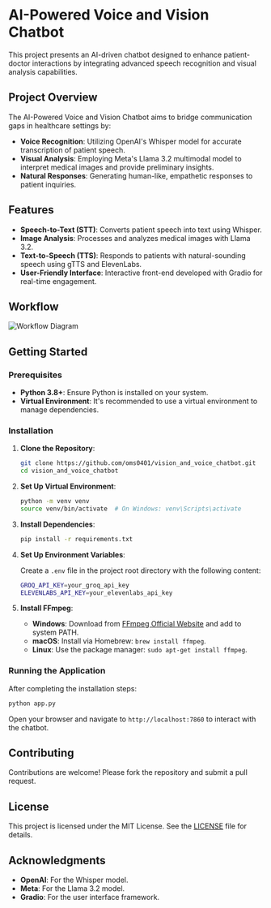# AI-Powered Voice and Vision Chatbot

This project presents an AI-driven chatbot designed to enhance patient-doctor interactions by integrating advanced speech recognition and visual analysis capabilities.

## Project Overview

The AI-Powered Voice and Vision Chatbot aims to bridge communication gaps in healthcare settings by:

- **Voice Recognition**: Utilizing OpenAI's Whisper model for accurate transcription of patient speech.
- **Visual Analysis**: Employing Meta's Llama 3.2 multimodal model to interpret medical images and provide preliminary insights.
- **Natural Responses**: Generating human-like, empathetic responses to patient inquiries.

## Features

- **Speech-to-Text (STT)**: Converts patient speech into text using Whisper.
- **Image Analysis**: Processes and analyzes medical images with Llama 3.2.
- **Text-to-Speech (TTS)**: Responds to patients with natural-sounding speech using gTTS and ElevenLabs.
- **User-Friendly Interface**: Interactive front-end developed with Gradio for real-time engagement.

## Workflow

![Workflow Diagram]()

## Getting Started

### Prerequisites

- **Python 3.8+**: Ensure Python is installed on your system.
- **Virtual Environment**: It's recommended to use a virtual environment to manage dependencies.

### Installation

1. **Clone the Repository**:

   ```bash
   git clone https://github.com/oms0401/vision_and_voice_chatbot.git
   cd vision_and_voice_chatbot
   ```

2. **Set Up Virtual Environment**:

   ```bash
   python -m venv venv
   source venv/bin/activate  # On Windows: venv\Scripts\activate
   ```

3. **Install Dependencies**:

   ```bash
   pip install -r requirements.txt
   ```

4. **Set Up Environment Variables**:

   Create a `.env` file in the project root directory with the following content:

   ```bash
   GROQ_API_KEY=your_groq_api_key
   ELEVENLABS_API_KEY=your_elevenlabs_api_key
   ```

5. **Install FFmpeg**:

   - **Windows**: Download from [FFmpeg Official Website](https://ffmpeg.org/download.html) and add to system PATH.
   - **macOS**: Install via Homebrew: `brew install ffmpeg`.
   - **Linux**: Use the package manager: `sudo apt-get install ffmpeg`.

### Running the Application

After completing the installation steps:

```bash
python app.py
```

Open your browser and navigate to `http://localhost:7860` to interact with the chatbot.



## Contributing

Contributions are welcome! Please fork the repository and submit a pull request.

## License

This project is licensed under the MIT License. See the [LICENSE](LICENSE) file for details.

## Acknowledgments

- **OpenAI**: For the Whisper model.
- **Meta**: For the Llama 3.2 model.
- **Gradio**: For the user interface framework.


